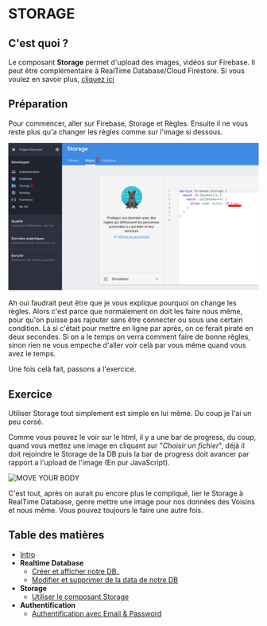 # STORAGE

## C'est quoi ?
Le composant **Storage** permet d'upload des images, vidéos sur Firebase. Il peut être complémentaire à RealTime Database/Cloud Firestore. Si vous voulez en savoir plus, <a href="https://firebase.google.com/docs/storage/" target="_blank">cliquez ici</a>

## Préparation

Pour commencer, aller sur Firebase, Storage et Règles.
Ensuite il ne vous reste plus qu'a changer les règles comme sur l'image si dessous.

![Change règle](../assets/storage-regle.png "Le chemin à suivre")

Ah oui faudrait peut être que je vous explique pourquoi on change les règles. Alors c'est parce que normalement on doit les faire nous même, pour qu'on puisse pas rajouter sans être connecter ou sous une certain condition. Là si c'était pour mettre en ligne par après, on ce ferait piraté en deux secondes.
Si on a le temps on verra comment faire de bonne règles, sinon rien ne vous empeche d'aller voir celà par vous même quand vous avez le temps.

Une fois celà fait, passons a l'exercice.

## Exercice

Utiliser Storage tout simplement est simple en lui même. Du coup je l'ai un peu corsé.

Comme vous pouvez le voir sur le html, il y a une bar de progress, du coup, quand vous mettez une image en cliquant sur "*Choisir un fichier*", déjà il doit rejoindre le Storage de la DB puis la bar de progress doit avancer par rapport a l'upload de l'image (En pur JavaScript).

![MOVE YOUR BODY](https://media.giphy.com/media/14qb1Uhf40ndw4/giphy.gif "MOVE YOUR BODY")

C'est tout, après on aurait pu encore plus le compliqué, lier le Storage à RealTime Database, genre mettre une image pour nos données des Voisins et nous même. Vous pouvez toujours le faire une autre fois.

## Table des matières

  - [Intro](../intro.md) 
  - **Realtime Database**
    - [Créer et afficher notre DB](../1_Realtime_Database/exercice01.md)_
    - [Modifier et supprimer de la data de notre DB](../1_Realtime_Database/exercice02.md)
  - **Storage**
    - [Utiliser le composant Storage](./2_Storage/exercice01.md)
  - **Authentification**
    - [Authentification avec Email & Password](../3_Authentification/exercice01.md)